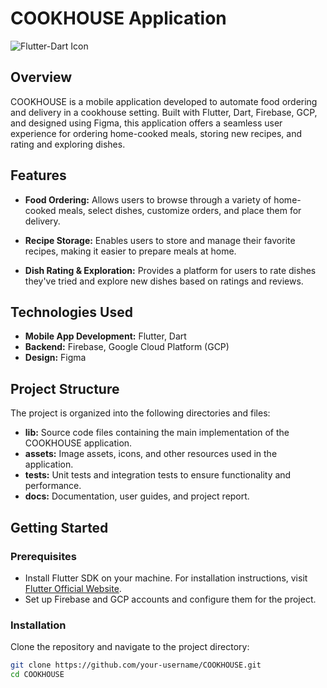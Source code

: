 # COOKHOUSE Application

![Flutter-Dart Icon](https://img.icons8.com/color/48/000000/flutter.png)

## Overview

COOKHOUSE is a mobile application developed to automate food ordering and delivery in a cookhouse setting. Built with Flutter, Dart, Firebase, GCP, and designed using Figma, this application offers a seamless user experience for ordering home-cooked meals, storing new recipes, and rating and exploring dishes.

## Features

- **Food Ordering:** Allows users to browse through a variety of home-cooked meals, select dishes, customize orders, and place them for delivery.
  
- **Recipe Storage:** Enables users to store and manage their favorite recipes, making it easier to prepare meals at home.

- **Dish Rating & Exploration:** Provides a platform for users to rate dishes they've tried and explore new dishes based on ratings and reviews.

## Technologies Used

- **Mobile App Development:** Flutter, Dart
- **Backend:** Firebase, Google Cloud Platform (GCP)
- **Design:** Figma

## Project Structure

The project is organized into the following directories and files:

- **lib:** Source code files containing the main implementation of the COOKHOUSE application.
- **assets:** Image assets, icons, and other resources used in the application.
- **tests:** Unit tests and integration tests to ensure functionality and performance.
- **docs:** Documentation, user guides, and project report.

## Getting Started

### Prerequisites

- Install Flutter SDK on your machine. For installation instructions, visit [Flutter Official Website](https://flutter.dev/docs/get-started/install).
- Set up Firebase and GCP accounts and configure them for the project.

### Installation

Clone the repository and navigate to the project directory:

```bash
git clone https://github.com/your-username/COOKHOUSE.git
cd COOKHOUSE
